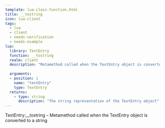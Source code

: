 ```yaml
---
template: lua-class-function.html
title: __tostring
icon: lua-client
tags:
  - lua
  - client
  - needs-verification
  - needs-example
lua:
  library: TextEntry
  function: __tostring
  realm: client
  description: "Metamethod called when the TextEntry object is converted to a string"
  
  arguments:
  - position: 1
    name: "textEntry"
    type: TextEntry
  returns:
    - type: string
      description: "The string representation of the TextEntry object"
---
```


<div class="lua__search__keywords">
TextEntry:__tostring &#x2013; Metamethod called when the TextEntry object is converted to a string
</div>
